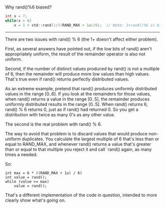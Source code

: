 Why  rand()%6 biased?

```c
int x = 7;
while(x > 6) 
    x = 1 + std::rand()/((RAND_MAX + 1u)/6);  // Note: 1+rand()%6 is biased

```

----


There are two issues with rand() % 6 (the 1+ doesn't affect either problem).

First, as several answers have pointed out, if the low bits of rand() aren't appropriately uniform, the result of the
remainder operator is also not uniform.

Second, if the number of distinct values produced by rand() is not a multiple of 6, then the remainder will produce more low
values than high values. That's true even if rand() returns perfectly distributed values.

As an extreme example, pretend that rand() produces uniformly distributed values in the range [0..6]. If you look at the 
remainders for those values, when rand() returns a value in the range [0..5], the remainder produces uniformly distributed
results in the range [0..5]. When rand() returns 6, rand() % 6 returns 0, just as if rand() had returned 0. So you get a 
distribution with twice as many 0's as any other value.

The second is the real problem with rand() % 6.

The way to avoid that problem is to discard values that would produce non-uniform duplicates. You calculate the largest 
multiple of 6 that's less than or equal to RAND_MAX, and whenever rand() returns a value that's greater than or equal to 
that multiple you reject it and call `rand() again, as many times a needed.

So:

```
int max = 6 * ((RAND_MAX + 1u) / 6)
int value = rand();
while (value >= max)
    value = rand();
```

That's a different implementation of the code in question, intended to more clearly show what's going on.

